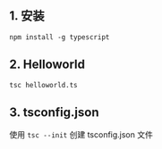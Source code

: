 ## 1. 安装

```
npm install -g typescript
```

## 2. Helloworld

```
tsc helloworld.ts
```

## 3. tsconfig.json

使用 `tsc --init` 创建 tsconfig.json 文件

